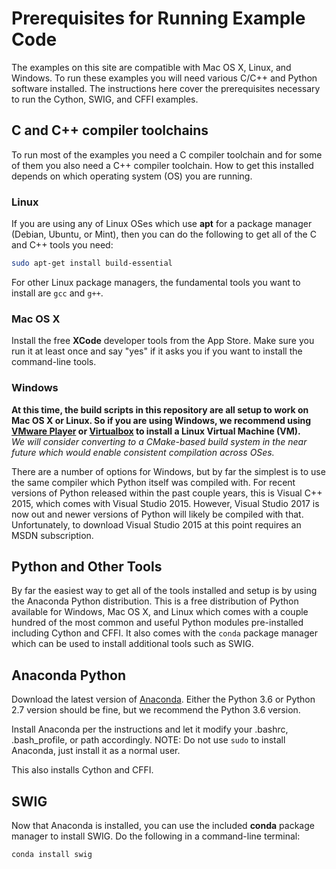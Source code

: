 # Prerequisites for Running Example Code
The examples on this site are compatible with Mac OS X, Linux, and Windows.  To run these examples
you will need various C/C++ and Python software installed.  The instructions here cover the 
prerequisites necessary to run the Cython, SWIG, and CFFI examples.  


## C and C++ compiler toolchains
To run most of the examples you need a C compiler toolchain and for some of them you also need
a C++ compiler toolchain.  How to get this installed depends on which operating system (OS) you
 are running.
 
### Linux
If you are using any of Linux OSes which use **apt** for a package manager (Debian, Ubuntu, or Mint),
then you can do the following to get all of the C and C++ tools you need:

```bash
sudo apt-get install build-essential
```

For other Linux package managers, the fundamental tools you want to install are ``gcc`` and ``g++``.

### Mac OS X
Install the free **XCode** developer tools from the App Store.  Make sure you run it at least once and 
say "yes" if it asks you if you want to install the command-line tools.

### Windows
**At this time, the build scripts in this repository are all setup to work on Mac OS X or Linux.  So if you 
are using Windows, we recommend using 
[VMware Player](http://www.vmware.com/products/player/playerpro-evaluation.html) or 
[Virtualbox](https://www.virtualbox.org) to install a Linux Virtual Machine (VM).**  
*We will consider converting to a CMake-based build system in the near future which would enable 
consistent compilation across OSes.*

There are a number of options for Windows, but by far the simplest is to use the same compiler which
Python itself was compiled with.  For recent versions of Python released within the past couple years, 
this is Visual C++ 2015, which comes with Visual Studio 2015.  However, Visual Studio 2017 is now out
and newer versions of Python will likely be compiled with that.  Unfortunately, to download Visual 
Studio 2015 at this point requires an MSDN subscription.


## Python and Other Tools
By far the easiest way to get all of the tools installed and setup is by using the Anaconda Python
distribution.  This is a free distribution of Python available for Windows, Mac OS X, and Linux which
comes with a couple hundred of the most common and useful Python modules pre-installed including Cython
and CFFI.  It also comes with the ``conda`` package manager which can be used to install additional
tools such as SWIG.

## Anaconda Python
Download the latest version of [Anaconda](https://www.continuum.io/downloads).  Either the Python 3.6 or
Python 2.7 version should be fine, but we recommend the Python 3.6 version.

Install Anaconda per the instructions and let it modify your .bashrc, .bash_profile, or path accordingly.
NOTE: Do not use ``sudo`` to install Anaconda, just install it as a normal user.

This also installs Cython and CFFI.

## SWIG
Now that Anaconda is installed, you can use the included **conda** package manager to install SWIG.  Do
the following in a command-line terminal:

```bash
conda install swig
```
